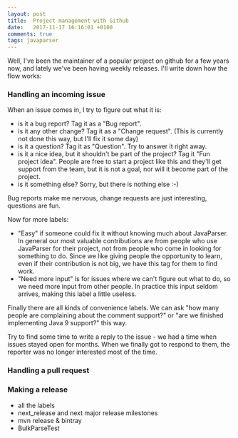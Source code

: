 ```yaml
---
layout: post
title:  Project management with Github
date:   2017-11-17 16:16:01 +0100
comments: true
tags: javaparser
---
```

Well, I've been the maintainer of a popular project on github for a few years now,
and lately we've been having weekly releases.
I'll write down how the flow works:

### Handling an incoming issue
When an issue comes in, I try to figure out what it is:
- is it a bug report? Tag it as a "Bug report".
- is it any other change? Tag it as a "Change request". (This is currently not done this way, but I'll fix it some day)
- is it a question? Tag it as "Question". Try to answer it right away.
- is it a nice idea, but it shouldn't be part of the project? Tag it "Fun project idea".
People are free to start a project like this and they'll get support from the team,
but it is not a goal, nor will it become part of the project.
- is it something else? Sorry, but there is nothing else :-)

Bug reports make me nervous, change requests are just interesting, questions are fun.

Now for more labels:
- "Easy" if someone could fix it without knowing much about JavaParser.
In general our most valuable contributions are from people who use JavaParser for their project,
not from people who come in looking for something to do.
Since we like giving people the opportunity to learn, even if their contribution is not big,
we have this tag for them to find work.
- "Need more input" is for issues where we can't figure out what to do,
so we need more input from other people.
In practice this input seldom arrives, making this label a little useless.

Finally there are all kinds of convenience labels.
We can ask "how many people are complaining about the comment support?" or
"are we finished implementing Java 9 support?" this way.

Try to find some time to write a reply to the issue - we had a time when issues stayed open for months.
When we finally got to respond to them, the reporter was no longer interested most of the time.

### Handling a pull request

### Making a release

- all the labels
- next_release and next major release milestones
- mvn release & bintray
- BulkParseTest
